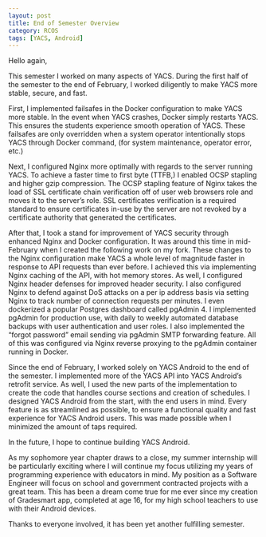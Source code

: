 ```yaml
---
layout: post
title: End of Semester Overview
category: RCOS
tags: [YACS, Android]
---
```


Hello again,

This semester I worked on many aspects of YACS. During the first half of the semester to the end of February, I worked diligently to make YACS more stable, secure, and fast.

First, I implemented failsafes in the Docker configuration to make YACS more stable. In the event when YACS crashes, Docker simply restarts YACS. This ensures the students experience smooth operation of YACS. These failsafes are only overridden when a system operator intentionally stops YACS through Docker command, (for system maintenance, operator error, etc.)

Next, I configured Nginx more optimally with regards to the server running YACS. To achieve a faster time to first byte (TTFB,) I enabled OCSP stapling and higher gzip compression. The OCSP stapling feature of Nginx takes the load of SSL certificate chain verification off of user web browsers role and moves it to the server’s role. SSL certificates verification is a required standard to ensure certificates in-use by the server are not revoked by a certificate authority that generated the certificates.

After that, I took a stand for improvement of YACS security through enhanced Nginx and Docker configuration. It was around this time in mid-February when I created the following work on my fork. These changes to the Nginx configuration make YACS a whole level of magnitude faster in response to API requests than ever before. I achieved this via implementing Nginx caching of the API, with hot memory stores. As well, I configured Nginx header defenses for improved header security. I also configured Nginx to defend against DoS attacks on a per ip address basis via setting Nginx to track number of connection requests per minutes. I even dockerized a popular Postgres dashboard called pgAdmin 4. I implemented pgAdmin for production use, with daily to weekly automated database backups with user authentication and user roles. I also implemented the “forgot password” email sending via pgAdmin SMTP forwarding feature. All of this was configured via Nginx reverse proxying to the pgAdmin container running in Docker.

Since the end of February, I worked solely on YACS Android to the end of the semester. I implemented more of the YACS API into YACS Android’s retrofit service. As well, I used the new parts of the implementation to create the code that handles course sections and creation of schedules. I designed YACS Android from the start, with the end users in mind. Every feature is as streamlined as possible, to ensure a functional quality and fast experience for YACS Android users. This was made possible when I minimized the amount of taps required.

In the future, I hope to continue building YACS Android.

As my sophomore year chapter draws to a close, my summer internship will be particularly exciting where  I will continue my focus utilizing my years of programming experience with educators in mind. My position as a Software Engineer will focus on school and government contracted projects with a great team. This has been a dream come true for me ever since my creation of Gradesmart app, completed at age 16, for my high school teachers to use with their Android devices.

Thanks to everyone involved, it has been yet another fulfilling semester.
